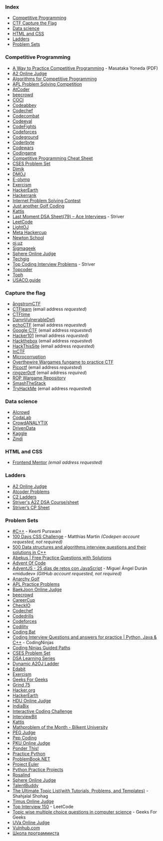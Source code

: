### Index

-   [Competitive Programming](#competitive-programming)
-   [CTF Capture the Flag](#capture-the-flag)
-   [Data science](#data-science)
-   [HTML and CSS](#html-and-css)
-   [Ladders](#ladders)
-   [Problem Sets](#problem-sets)

### Competitive Programming

-   [A Way to Practice Competitive Programming](https://github.com/E869120/Competitive-Programming/blob/master/%5BTutorial%5D%20A%20Way%20to%20Practice%20Competitive%20Programming.pdf) - Masataka Yoneda (PDF)
-   [A2 Online Judge](https://a2oj.netlify.app)
-   [Algorithms for Competitive Programming](https://cp-algorithms.com)
-   [APL Problem Solving Competition](https://contest.dyalog.com)
-   [AtCoder](https://atcoder.jp)
-   [beecrowd](https://www.beecrowd.com.br)
-   [COCI](https://hsin.hr/coci/)
-   [Codeabbey](http://www.codeabbey.com)
-   [Codechef](https://www.codechef.com/contests)
-   [Codecombat](https://codecombat.com)
-   [Codeeval](https://www.codeeval.com)
-   [CodeFights](https://codefights.com)
-   [Codeforces](http://codeforces.com/contests)
-   [Codeground](https://www.codeground.org)
-   [Coderbyte](https://coderbyte.com)
-   [Codewars](http://www.codewars.com)
-   [Codingame](https://www.codingame.com/start)
-   [Competitive Programming Cheat Sheet](https://medium.com/cheat-sheets/cheat-sheet-for-competitive-programming-with-c-f2e8156d5aa9)
-   [CSES Problem Set](https://cses.fi/problemset)
-   [Dimik](https://dimikoj.com)
-   [DMOJ](https://dmoj.ca)
-   [E-olymp](https://www.e-olymp.com/en/)
-   [Exercism](https://exercism.org)
-   [HackerEarth](https://www.hackerearth.com)
-   [Hackerrank](https://www.hackerrank.com)
-   [Internet Problem Solving Contest](http://ipsc.ksp.sk)
-   [Just another Golf Coding](http://jagc.org)
-   [Kattis](https://open.kattis.com)
-   [Last Moment DSA Sheet(79) – Ace Interviews](https://takeuforward.org/interview-sheets/strivers-79-last-moment-dsa-sheet-ace-interviews) - Striver
-   [LeetCode](https://leetcode.com)
-   [LightOJ](https://lightoj.com)
-   [Meta Hackercup](https://www.facebook.com/codingcompetitions/hacker-cup/)
-   [Newton School](https://my.newtonschool.co/contest/all)
-   [oj.uz](https://oj.uz)
-   [Sigmageek](https://sigmageek.com)
-   [Sphere Online Judge](http://www.spoj.com/contests)
-   [Techgig](https://www.techgig.com)
-   [Top Coding Interview Problems](https://takeuforward.org/interviews/strivers-sde-sheet-top-coding-interview-problems/) - Striver
-   [Topcoder](https://www.topcoder.com)
-   [Toph](https://toph.co)
-   [USACO.guide](https://usaco.guide)

### Capture the flag

-   [ångstromCTF](https://angstromctf.com)
-   [CTFlearn](https://ctflearn.com) (email address _requested_)
-   [CTFtime](https://ctftime.org)
-   [DamnVulnerableDefi](https://www.damnvulnerabledefi.xyz)
-   [echoCTF](https://echoctf.red) (email address _requested_)
-   [Google CTF](https://capturetheflag.withgoogle.com) (email address _requested_)
-   [Hacker101](https://ctf.hacker101.com) (email address _requested_)
-   [Hackthebox](https://www.hackthebox.eu) (email address _requested_)
-   [HackThisSite](https://www.hackthissite.org) (email address _requested_)
-   [InCTF](https://inctf.in)
-   [Microcorruption](https://microcorruption.com/login)
-   [Overthewire Wargames fungame to practice CTF](https://overthewire.org/wargames/bandit)
-   [Picoctf](https://picoctf.org/resources.html) (email address _requested_)
-   [ringzer0ctf](https://ringzer0ctf.com/home) (email address _required_)
-   [ROP Wargame Repository](https://github.com/xelenonz/game)
-   [SmashTheStack](http://www.smashthestack.org/main.html#wargames)
-   [TryHackMe](https://tryhackme.com) (email address _requested_)

### Data science

-   [AIcrowd](https://www.aicrowd.com)
-   [CodaLab](https://codalab.lisn.upsaclay.fr)
-   [CrowdANALYTIX](https://www.crowdanalytix.com/community)
-   [DrivenData](https://www.drivendata.org)
-   [Kaggle](https://www.kaggle.com)
-   [Zindi](https://zindi.africa)

### HTML and CSS

-   [Frontend Mentor](https://www.frontendmentor.io/challenges?languages=CSS&sort=difficulty%7Casc&type=free) _(email address requested)_

### Ladders

-   [A2 Online Judge](https://a2oj.netlify.app)
-   [Atcoder Problems](https://kenkoooo.com/atcoder/#/table)
-   [C2 Ladders](https://c2-ladders-juol.onrender.com)
-   [Striver's A2Z DSA Course/sheet](https://takeuforward.org/strivers-a2z-dsa-course/strivers-a2z-dsa-course-sheet-2)
-   [Striver’s CP Sheet](https://takeuforward.org/interview-experience/strivers-cp-sheet/)

### Problem Sets

-   [#C++](https://www.youtube.com/playlist?list=PLliXPok7ZonkJEe0cUbVZ3umyKbFA-Dd9) - Keerti Purswani
-   [100 Days CSS Challenge](https://100dayscss.com) - Matthias Martin _(Codepen account requested, not required)_
-   [500 Data structures and algorithms interview questions and their solutions in C++](https://www.quora.com/q/techiedelight/500-Data-Structures-and-Algorithms-interview-questions-and-their-solutions)
-   [Abekus \| Free Practice Questions with Solutions](https://abekus.com)
-   [Advent Of Code](http://adventofcode.com)
-   [AdventJS - 25 días de retos con JavaScript](https://adventjs.dev) - Miguel Ángel Durán «midudev» _(GitHub account requested, not required)_
-   [Anarchy Golf](http://golf.shinh.org)
-   [APL Practice Problems](https://problems.tryapl.org)
-   [BaekJoon Online Judge](http://www.acmicpc.net)
-   [beecrowd](https://www.beecrowd.com.br)
-   [CareerCup](http://www.careercup.com)
-   [CheckIO](http://www.checkio.org)
-   [Codechef](https://www.codechef.com/problems/school)
-   [Codedrills](https://codedrills.io/competitive)
-   [Codeforces](http://codeforces.com/problemset)
-   [Codility](https://codility.com/programmers/)
-   [Coding Bat](http://codingbat.com/java)
-   [Coding Interview Questions and answers for practice \| Python, Java & C++](https://www.codingninjas.com/codestudio/problems) - CodingNinjas
-   [Coding Ninjas Guided Paths](https://www.codingninjas.com/codestudio/guided-paths/data-structures-algorithms)
-   [CSES Problem Set](https://cses.fi/problemset/)
-   [DSA Learning Series](https://www.codechef.com/LEARNDSA)
-   [Dynamic A2OJ Ladder](https://a2oj.herokuapp.com)
-   [Edabit](https://edabit.com)
-   [Exercism](http://exercism.io)
-   [Geeks For Geeks](https://practice.geeksforgeeks.org)
-   [Grind 75](https://www.techinterviewhandbook.org/grind75)
-   [Hacker.org](http://www.hacker.org)
-   [HackerEarth](https://www.hackerearth.com)
-   [HDU Online Judge](http://acm.hdu.edu.cn)
-   [IndiaBix](https://www.indiabix.com)
-   [Interactive Coding Challenge](https://github.com/donnemartin/interactive-coding-challenges)
-   [InterviewBit](https://www.interviewbit.com)
-   [Kattis](https://open.kattis.com)
-   [Mathproblem of the Month - Bilkent University](http://www.fen.bilkent.edu.tr/~cvmath/prob-month.html)
-   [PEG Judge](http://wcipeg.com)
-   [Pep Coding](https://www.pepcoding.com/resources)
-   [PKU Online Judge](http://poj.org)
-   [Ponder This!](https://www.research.ibm.com/haifa/ponderthis/index.shtml)
-   [Practice Python](https://www.practicepython.org)
-   [ProblemBook.NET](https://github.com/AndreyAkinshin/ProblemBook.NET)
-   [Project Euler](https://projecteuler.net)
-   [Python Practice Projects](http://pythonpracticeprojects.com)
-   [Rosalind](http://rosalind.info/problems/locations/)
-   [Sphere Online Judge](http://www.spoj.com/problems/classical)
-   [TalentBuddy](http://www.talentbuddy.co/blog/)
-   [The Ultimate Topic List(with Tutorials, Problems, and Templates)](https://blog.shahjalalshohag.com/topic-list/) - Shahjalal Shohag
-   [Timus Online Judge](http://acm.timus.ru)
-   [Top Interview 150](https://leetcode.com/studyplan/top-interview-150/) - LeetCode
-   [Topic wise multiple choice questions in computer science](https://www.geeksforgeeks.org/quiz-corner-gq/#C%20Programming%20Mock%20Tests) - Geeks For Geeks
-   [UVa Online Judge](https://uva.onlinejudge.org/index.php?Itemid=8&option=com_onlinejudge)
-   [Vulnhub.com](https://www.vulnhub.com)
-   [Школа программиста](https://acmp.ru)
